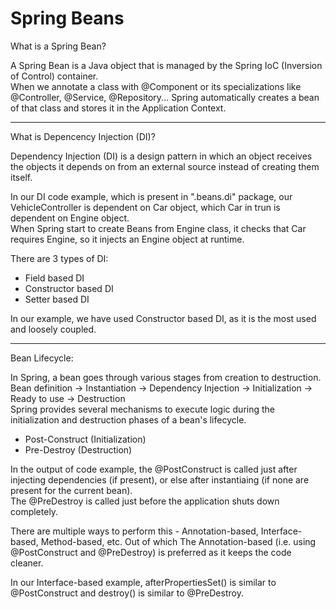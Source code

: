 # Spring Beans

What is a Spring Bean?

A Spring Bean is a Java object that is managed by the Spring IoC (Inversion of Control) container.<br>
When we annotate a class with @Component or its specializations like @Controller, @Service, @Repository... Spring automatically creates a bean of that class and stores it in the Application Context.
<hr>

What is Depencency Injection (DI)?

Dependency Injection (DI) is a design pattern in which an object receives the objects it depends on from an external source instead of creating them itself.

In our DI code example, which is present in ".beans.di" package, our VehicleController is dependent on Car object, which Car in trun is dependent on Engine object.<br>
When Spring start to create Beans from Engine class, it checks that Car requires Engine, so it injects an Engine object at runtime.

There are 3 types of DI:
- Field based DI
- Constructor based DI
- Setter based DI

In our example, we have used Constructor based DI, as it is the most used and loosely coupled.
<hr>

Bean Lifecycle:

In Spring, a bean goes through various stages from creation to destruction.<br>
Bean definition -> Instantiation -> Dependency Injection -> Initialization -> Ready to use -> Destruction<br>
Spring provides several mechanisms to execute logic during the initialization and destruction phases of a bean's lifecycle.

- Post-Construct (Initialization)<br>
- Pre-Destroy (Destruction)

In the output of code example, the @PostConstruct is called just after injecting dependencies (if present), or else after instantiaing (if none are present for the current bean).<br>
The @PreDestroy is called just before the application shuts down completely.

There are multiple ways to perform this - Annotation-based, Interface-based, Method-based, etc.
Out of which The Annotation-based (i.e. using @PostConstruct and @PreDestroy) is preferred as it keeps the code cleaner.

In our Interface-based example, afterPropertiesSet() is similar to @PostConstruct and destroy() is similar to @PreDestroy.
